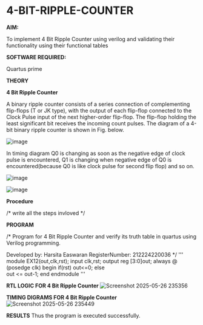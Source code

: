 # 4-BIT-RIPPLE-COUNTER

**AIM:**

To implement  4 Bit Ripple Counter using verilog and validating their functionality using their functional tables

**SOFTWARE REQUIRED:**

Quartus prime

**THEORY**

**4 Bit Ripple Counter**

A binary ripple counter consists of a series connection of complementing flip-flops (T or JK type), with the output of each flip-flop connected to the Clock Pulse input of the next higher-order flip-flop. The flip-flop holding the least significant bit receives the incoming count pulses. The diagram of a 4-bit binary ripple counter is shown in Fig. below.

![image](https://github.com/naavaneetha/4-BIT-RIPPLE-COUNTER/assets/154305477/cb4b74d4-31ab-4359-95d0-d22e67daba13)

In timing diagram Q0 is changing as soon as the negative edge of clock pulse is encountered, Q1 is changing when negative edge of Q0 is encountered(because Q0 is like clock pulse for second flip flop) and so on.

![image](https://github.com/naavaneetha/4-BIT-RIPPLE-COUNTER/assets/154305477/a573a7d6-014e-4e54-93e6-e2ac9530960b)

![image](https://github.com/naavaneetha/4-BIT-RIPPLE-COUNTER/assets/154305477/85e1958a-2fc1-49bb-9a9f-d58ccbf3663c)

**Procedure**

/* write all the steps invloved */

**PROGRAM**

/* Program for 4 Bit Ripple Counter and verify its truth table in quartus using Verilog programming.

 Developed by: Harsita Easwaran RegisterNumber: 212224220036
*/
'''
module EX12(out,clk,rst); 
input clk,rst; 
output reg [3:0]out; 
always @ (posedge clk) 
begin 
   if(rst) 
     out<=0; 
   else  
     out <= out-1; 
end 
endmodule
'''

**RTL LOGIC FOR 4 Bit Ripple Counter**
![Screenshot 2025-05-26 235356](https://github.com/user-attachments/assets/4b8e3ded-d362-4daf-b922-3ce7498abf36)


**TIMING DIGRAMS FOR 4 Bit Ripple Counter**
![Screenshot 2025-05-26 235449](https://github.com/user-attachments/assets/fd682bf4-5f1e-4655-bc66-b7a53298d8ff)


**RESULTS**
Thus the program is executed successfully.

